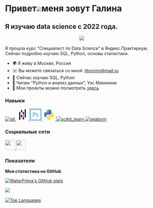 Привет![](https://user-images.githubusercontent.com/18350557/176309783-0785949b-9127-417c-8b55-ab5a4333674e.gif)меня зовут Галина
==============================================================================================================================

Я изучаю data science c 2022 года.
----------------------------------

<div id="header" align="center">
  <img src="https://media2.giphy.com/media/paTz7UZbPfTZFRYnnB/giphy.gif?cid=ecf05e47dghfrscpn9nxuk1k4j477j2bj2szrtid8s4750xv&ep=v1_stickers_search&rid=giphy.gif&ct=s", width="350"/>
</div>


Я прошла курс "Специалист по Data Science" в Яндекс.Практиркум. Сейчас подробно изучаю SQL, Python, основы статистики. 

* 🌍  Я живу в Москве, Россия
* ✉️  Вы можете связаться со мной: [ittonnnn@mail.ru](mailto:ittonnnn@mail.ru)
* 🧠  Сейчас изучаю SQL, Python
* 📘   Читаю "Python и анализ данных", Уэс Маккинни
* 💾  Мои проекты можно посмотреть <a href="https://github.com/WaterPrima/yandex_practicum">здесь</a>


### Навыки

<p align="left"> <a href="https://git-scm.com/" target="_blank" rel="noreferrer"> <img src="https://www.vectorlogo.zone/logos/git-scm/git-scm-icon.svg" alt="git" width="40" height="40"/> </a> <a href="https://pandas.pydata.org/" target="_blank" rel="noreferrer"> <img src="https://raw.githubusercontent.com/devicons/devicon/2ae2a900d2f041da66e950e4d48052658d850630/icons/pandas/pandas-original.svg" alt="pandas" width="40" height="40"/> </a> <a href="https://www.photoshop.com/en" target="_blank" rel="noreferrer"> <img src="https://raw.githubusercontent.com/devicons/devicon/master/icons/photoshop/photoshop-line.svg" alt="photoshop" width="40" height="40"/> </a> <a href="https://www.python.org" target="_blank" rel="noreferrer"> <img src="https://raw.githubusercontent.com/devicons/devicon/master/icons/python/python-original.svg" alt="python" width="40" height="40"/> </a> <a href="https://scikit-learn.org/" target="_blank" rel="noreferrer"> <img src="https://upload.wikimedia.org/wikipedia/commons/0/05/Scikit_learn_logo_small.svg" alt="scikit_learn" width="40" height="40"/> </a> <a href="https://seaborn.pydata.org/" target="_blank" rel="noreferrer"> <img src="https://seaborn.pydata.org/_images/logo-mark-lightbg.svg" alt="seaborn" width="40" height="40"/> </a> </p>

### Социальные сети

<p align="left"> <a href="https://www.github.com/WaterPrima" target="_blank" rel="noreferrer"> <picture> <source media="(prefers-color-scheme: dark)" srcset="https://raw.githubusercontent.com/danielcranney/readme-generator/main/public/icons/socials/github-dark.svg" /> <source media="(prefers-color-scheme: light)" srcset="https://raw.githubusercontent.com/danielcranney/readme-generator/main/public/icons/socials/github.svg" /> <img src="https://raw.githubusercontent.com/danielcranney/readme-generator/main/public/icons/socials/github.svg" width="32" height="32" /> </picture> </a> <a href="https://www.linkedin.com/in/galina-romanova-6b6103239?trk=contact-info" target="_blank" rel="noreferrer"> <picture> <source media="(prefers-color-scheme: dark)" srcset="undefined" /> <source media="(prefers-color-scheme: light)" srcset="https://raw.githubusercontent.com/danielcranney/readme-generator/main/public/icons/socials/linkedin.svg" /> <img src="https://raw.githubusercontent.com/danielcranney/readme-generator/main/public/icons/socials/linkedin.svg" width="32" height="32" /> </picture> </a></p>

### Показатели

<b>Моя статистика на GitHub</b>

<a href="http://www.github.com/WaterPrima"><img src="https://github-readme-stats.vercel.app/api?username=WaterPrima&show_icons=true&hide=&count_private=true&title_color=f97316&text_color=ffffff&icon_color=0891b2&bg_color=1e3a8a&hide_border=true&show_icons=true" alt="WaterPrima's GitHub stats" /></a>

<a href="http://www.github.com/WaterPrima"><img src="https://github-readme-streak-stats.herokuapp.com/?user=WaterPrima&stroke=ffffff&background=1e3a8a&ring=f97316&fire=f97316&currStreakNum=ffffff&currStreakLabel=f97316&sideNums=ffffff&sideLabels=ffffff&dates=ffffff&hide_border=true" /></a>

<a href="https://github.com/WaterPrima" align="left"><img src="https://github-readme-stats.vercel.app/api/top-langs/?username=WaterPrima&langs_count=10&title_color=f97316&text_color=ffffff&icon_color=0891b2&bg_color=1e3a8a&hide_border=true&locale=en&custom_title=Top%20%Languages" alt="Top Languages" /></a>

